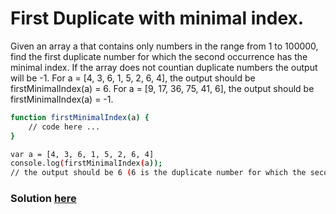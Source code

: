 # First Duplicate with minimal index.
Given an array a that contains only numbers in the range from 1 to 100000, 
find the first duplicate number for which the second occurrence has the minimal index.
If the array does not countian duplicate numbers the output will be -1.
For a = [4, 3, 6, 1, 5, 2, 6, 4], the output should be
firstMinimalIndex(a) = 6.
For a = [9, 17, 36, 75, 41, 6], the output should be
firstMinimalIndex(a) = -1.
```sh
function firstMinimalIndex(a) {
    // code here ...
}

var a = [4, 3, 6, 1, 5, 2, 6, 4]
console.log(firstMinimalIndex(a));
// the output should be 6 (6 is the duplicate number for which the second occurrence has the minimal index)
```
### Solution [here](./firstMinimalIndex.js)
